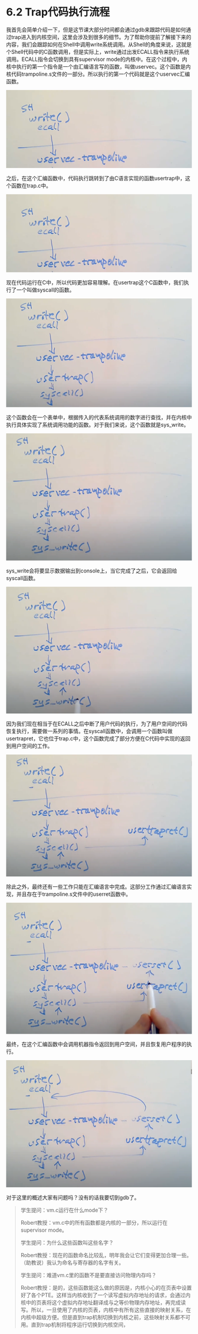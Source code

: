 # 6.2 Trap代码执行流程

我首先会简单介绍一下，但是这节课大部分时间都会通过gdb来跟踪代码是如何通过trap进入到内核空间，这里会涉及到很多的细节。为了帮助你提前了解接下来的内容，我们会跟踪如何在Shell中调用write系统调用。从Shell的角度来说，这就是个Shell代码中的C函数调用，但是实际上，write通过出发ECALL指令来执行系统调用。ECALL指令会切换到具有supervisor mode的内核中。在这个过程中，内核中执行的第一个指令是一个由汇编语言写的函数，叫做uservec。这个函数是内核代码trampoline.s文件的一部分。所以执行的第一个代码就是这个uservec汇编函数。

![](../.gitbook/assets/image%20%28139%29.png)

之后，在这个汇编函数中，代码执行跳转到了由C语言实现的函数usertrap中，这个函数在trap.c中。

![](../.gitbook/assets/image%20%28137%29.png)

现在代码运行在C中，所以代码更加容易理解。在usertrap这个C函数中，我们执行了一个叫做syscall的函数。

![](../.gitbook/assets/image%20%28151%29.png)

这个函数会在一个表单中，根据传入的代表系统调用的数字进行查找，并在内核中执行具体实现了系统调用功能的函数。对于我们来说，这个函数就是sys\_write。

![](../.gitbook/assets/image%20%28153%29.png)

sys\_write会将要显示数据输出到console上，当它完成了之后，它会返回给syscall函数。

![](../.gitbook/assets/image%20%28164%29.png)

因为我们现在相当于在ECALL之后中断了用户代码的执行，为了用户空间的代码恢复执行，需要做一系列的事情。在syscall函数中，会调用一个函数叫做usertrapret，它也位于trap.c中，这个函数完成了部分方便在C代码中实现的返回到用户空间的工作。

![](../.gitbook/assets/image%20%28142%29.png)

除此之外，最终还有一些工作只能在汇编语言中完成。这部分工作通过汇编语言实现，并且存在于trampoline.s文件中的userret函数中。

![](../.gitbook/assets/image%20%28165%29.png)

最终，在这个汇编函数中会调用机器指令返回到用户空间，并且恢复用户程序的执行。

![](../.gitbook/assets/image%20%28167%29.png)

对于这里的概述大家有问题吗？没有的话我要切到gdb了。

> 学生提问：vm.c运行在什么mode下？
>
> Robert教授：vm.c中的所有函数都是内核的一部分，所以运行在supervisor mode。
>
> 学生提问：为什么这些函数叫这些名字？
>
> Robert教授：现在的函数命名比较乱，明年我会让它们变得更加合理一些。（助教说）我认为命名与寄存器的名字有关。
>
> 学生提问：难道vm.c里的函数不是要直接访问物理内存吗？
>
> Robert教授：是的，这些函数能这么做的原因是，内核小心的在页表中设置好了各个PTE。这样当内核收到了一个读写虚拟内存地址的请求，会通过内核中的页表将这个虚拟内存地址翻译成与之等价物理内存地址，再完成读写。所以，一旦使用了内核的页表，内核中有所有这些直接的映射关系，在内核中超级方便。但是直到trap机制切换到内核之前，这些映射关系都不可用。直到trap机制将程序运行切换到内核空间，

